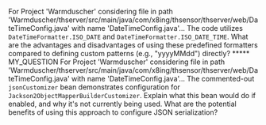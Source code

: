For Project 'Warmduscher' considering file in path 'Warmduscher/thserver/src/main/java/com/x8ing/thsensor/thserver/web/DateTimeConfig.java' with name 'DateTimeConfig.java'... 
The code utilizes `DateTimeFormatter.ISO_DATE` and `DateTimeFormatter.ISO_DATE_TIME`. What are the advantages and disadvantages of using these predefined formatters compared to defining custom patterns (e.g., "yyyyMMdd") directly?
***** MY_QUESTION
For Project 'Warmduscher' considering file in path 'Warmduscher/thserver/src/main/java/com/x8ing/thsensor/thserver/web/DateTimeConfig.java' with name 'DateTimeConfig.java'... 
The commented-out `jsonCustomizer` bean demonstrates configuration for `Jackson2ObjectMapperBuilderCustomizer`. Explain what this bean would do if enabled, and why it's not currently being used. What are the potential benefits of using this approach to configure JSON serialization?